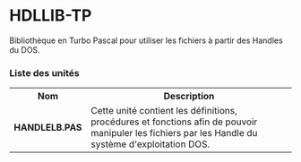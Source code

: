 # HDLLIB-TP
Bibliothèque en Turbo Pascal pour utiliser les fichiers à partir des Handles du DOS.

<h3>Liste des unités</h3>

<table>
  <tr>
    <th>Nom</th>
    <th>Description</th>
  </tr>
  <tr>
      <td><b>HANDLELB.PAS</b></td>
      <td>Cette unité contient les définitions, procédures et fonctions afin de pouvoir manipuler les fichiers par les Handle du système d'exploitation DOS.</td>
  </tr>
</table>
